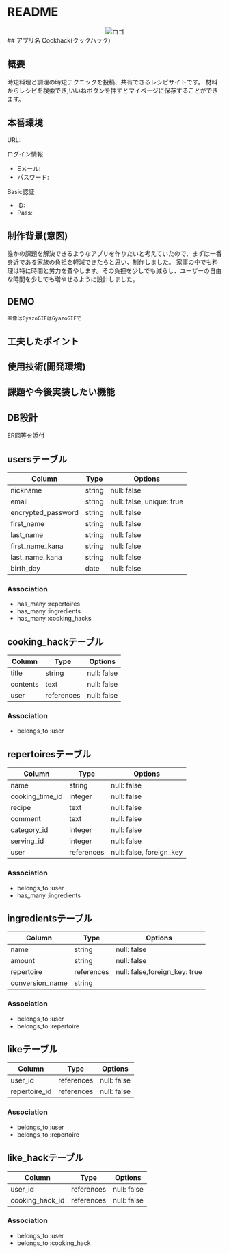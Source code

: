 # README
<div align="center">
    <img src="https://user-images.githubusercontent.com/90121924/175866138-a44dd5e5-cc23-4d38-808e-f038c5d18e4e.png" alt="ロゴ">
</div>
## アプリ名
Cookhack(クックハック)

## 概要

時短料理と調理の時短テクニックを投稿、共有できるレシピサイトです。
材料からレシピを検索でき,いいねボタンを押すとマイページに保存することができます。

## 本番環境
URL:

ログイン情報 
- Eメール:
- パスワード:

Basic認証
- ID:
- Pass:

## 制作背景(意図)
誰かの課題を解決できるようなアプリを作りたいと考えていたので、まずは一番身近である家族の負担を軽減できたらと思い、制作しました。
家事の中でも料理は特に時間と労力を費やします。その負担を少しでも減らし、ユーザーの自由な時間を少しでも増やせるように設計しました。

## DEMO
	画像はGyazoGIFはGyazoGIFで


## 工夫したポイント

## 使用技術(開発環境)

## 課題や今後実装したい機能

## DB設計
ER図等を添付




## usersテーブル

| Column             | Type     | Options                       |
| ------------------ | -------- | ----------------------------- |
| nickname           | string   | null: false                   |
| email              | string   | null: false, unique: true     |
| encrypted_password | string   | null: false                   |
| first_name         | string   | null: false                   |
| last_name          | string   | null: false                   |
| first_name_kana    | string   | null: false                   |
| last_name_kana     | string   | null: false                   |
| birth_day          | date     | null: false                   |

### Association
- has_many :repertoires
- has_many :ingredients
- has_many :cooking_hacks



## cooking_hackテーブル

| Column             | Type       | Options                       |
| ------------------ | ---------- | ----------------------------- |
| title              | string     | null: false                   |
| contents           | text       | null: false                   |
| user               | references | null: false                   |

### Association
- belongs_to :user



## repertoiresテーブル

| Column             | Type       | Options                       |
| ------------------ | ---------- | ----------------------------- |
| name               | string     | null: false                   |
| cooking_time_id    | integer    | null: false                   |
| recipe             | text       | null: false                   |
| comment            | text       | null: false                   |
| category_id        | integer    | null: false                   |
| serving_id         | integer    | null: false                   |
| user               | references | null: false, foreign_key      |

### Association
- belongs_to :user
- has_many   :ingredients



## ingredientsテーブル

| Column             | Type       | Options                       |
| ------------------ | ---------- | ----------------------------- |
| name               | string     | null: false                   |
| amount             | string     | null: false                   |
| repertoire         | references | null: false,foreign_key: true |
| conversion_name    | string     |                               |


### Association
- belongs_to :user
- belongs_to :repertoire



## likeテーブル

| Column             | Type       | Options                       |
| ------------------ | ---------- | ----------------------------- |
| user_id            | references | null: false                   |
| repertoire_id      | references | null: false                   |

### Association
- belongs_to :user
- belongs_to :repertoire


## like_hackテーブル

| Column             | Type       | Options                       |
| ------------------ | ---------- | ----------------------------- |
| user_id            | references | null: false                   |
| cooking_hack_id    | references | null: false                   |

### Association
- belongs_to :user
- belongs_to :cooking_hack
